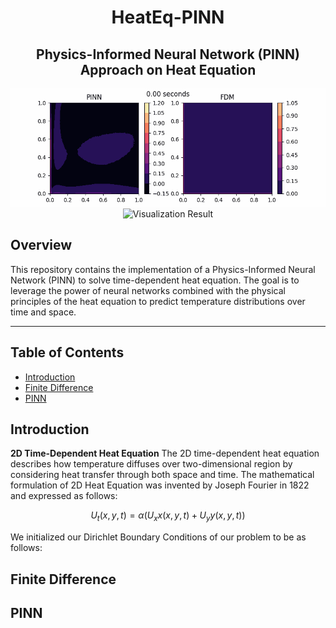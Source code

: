 <div align="center">
  <h1>HeatEq-PINN</h1>
  <h2>Physics-Informed Neural Network (PINN) Approach on Heat Equation</h2>
  <img src="Result/CompareAnimation.gif" alt="Visualization Result" width="600"/>
  <br>
  <img src="https://img.shields.io/badge/Status-WIP-yellow" alt="Visualization Result"/>
</div>

## Overview

This repository contains the implementation of a Physics-Informed Neural Network (PINN) to solve time-dependent heat equation. The goal is to leverage the power of neural networks combined with the physical principles of the heat equation to predict temperature distributions over time and space.

---

## Table of Contents

- [Introduction](#introduction)
- [Finite Difference](#finite-difference)
- [PINN](#pinn)

## Introduction

**2D Time-Dependent Heat Equation**
The 2D time-dependent heat equation describes how temperature diffuses over two-dimensional region by considering heat transfer through both space and time. The mathematical formulation of 2D Heat Equation was invented by Joseph Fourier in 1822 and expressed as follows:

$$U_t(x,y,t) = \alpha(U_xx(x,y,t)+U_yy(x,y,t))$$

We initialized our Dirichlet Boundary Conditions of our problem to be as follows:


## Finite Difference


## PINN


